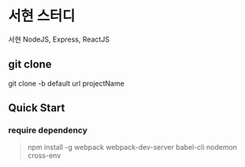 # 서현 스터디

서현 NodeJS, Express, ReactJS

## git clone
git clone -b default url projectName

## Quick Start

### require dependency
> npm install -g webpack webpack-dev-server babel-cli nodemon cross-env


